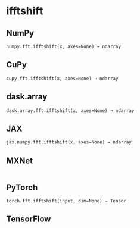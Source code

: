 # ifftshift

## NumPy

```
numpy.fft.ifftshift(x, axes=None) → ndarray
```

## CuPy

```
cupy.fft.ifftshift(x, axes=None) → ndarray
```

## dask.array

```
dask.array.fft.ifftshift(x, axes=None) → ndarray
```

## JAX

```
jax.numpy.fft.ifftshift(x, axes=None) → ndarray
```

## MXNet

```

```

## PyTorch

```
torch.fft.ifftshift(input, dim=None) → Tensor
```

## TensorFlow

```

```
